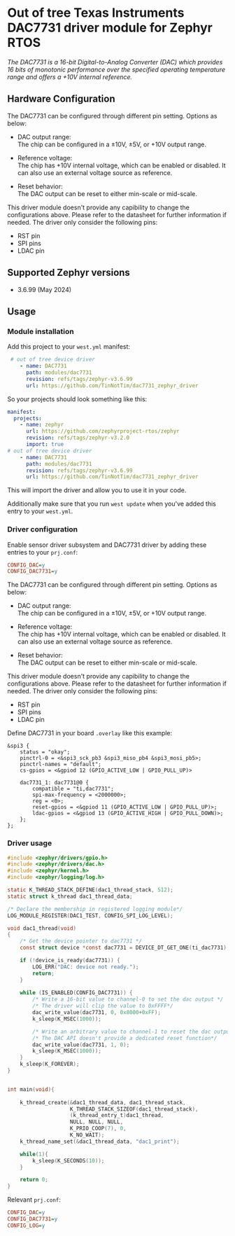 # Out of tree Texas Instruments DAC7731 driver module for Zephyr RTOS
*The DAC7731 is a 16-bit Digital-to-Analog Converter (DAC) which provides 16 bits of monotonic performance over the specified operating temperature range and offers a +10V internal reference.*

## Hardware Configuration
The DAC7731 can be configured through different pin setting. Options as below:
- DAC output range: \
The chip can be configured in a ±10V, ±5V, or +10V output range. 

- Reference voltage: \
The chip has +10V internal voltage, which can be enabled or disabled. It can also use an external voltage source as reference.

- Reset behavior: \
The DAC output can be reset to either min-scale or mid-scale.



This driver module doesn't provide any capibility to change the configurations above. Please refer to the datasheet for further information if needed. The driver only consider the following pins:
- RST pin
- SPI pins
- LDAC pin

## Supported Zephyr versions
* 3.6.99 (May 2024)
## Usage
### Module installation
Add this project to your `west.yml` manifest:
```yaml
 # out of tree device driver
	- name: DAC7731
      path: modules/dac7731
      revision: refs/tags/zephyr-v3.6.99
      url: https://github.com/TinNotTim/dac7731_zephyr_driver
```

So your projects should look something like this:
```yaml
manifest:
  projects:
    - name: zephyr
      url: https://github.com/zephyrproject-rtos/zephyr
      revision: refs/tags/zephyr-v3.2.0
      import: true
# out of tree device driver
    - name: DAC7731
      path: modules/dac7731
      revision: refs/tags/zephyr-v3.6.99
      url: https://github.com/TinNotTim/dac7731_zephyr_driver
```

This will import the driver and allow you to use it in your code.

Additionally make sure that you run `west update` when you've added this entry to your `west.yml`.

### Driver configuration
Enable sensor driver subsystem and DAC7731 driver by adding these entries to your `prj.conf`:
```ini
CONFIG_DAC=y
CONFIG_DAC7731=y
```

The DAC7731 can be configured through different pin setting. Options as below:
- DAC output range: \
The chip can be configured in a ±10V, ±5V, or +10V output range. 

- Reference voltage: \
The chip has +10V internal voltage, which can be enabled or disabled. It can also use an external voltage source as reference.

- Reset behavior: \
The DAC output can be reset to either min-scale or mid-scale.



This driver module doesn't provide any capibility to change the configurations above. Please refer to the datasheet for further information if needed. The driver only consider the following pins:
- RST pin
- SPI pins
- LDAC pin

Define DAC7731 in your board `.overlay` like this example:
```dts
&spi3 {
    status = "okay";
    pinctrl-0 = <&spi3_sck_pb3 &spi3_miso_pb4 &spi3_mosi_pb5>;
	pinctrl-names = "default";
	cs-gpios = <&gpiod 12 (GPIO_ACTIVE_LOW | GPIO_PULL_UP)>

    dac7731_1: dac7731@0 {
        compatible = "ti,dac7731";
        spi-max-frequency = <2000000>;
        reg = <0>;
        reset-gpios = <&gpiod 11 (GPIO_ACTIVE_LOW | GPIO_PULL_UP)>;
        ldac-gpios = <&gpiod 13 (GPIO_ACTIVE_HIGH | GPIO_PULL_DOWN)>;
    };
};
```

### Driver usage
```c
#include <zephyr/drivers/gpio.h>
#include <zephyr/drivers/dac.h>
#include <zephyr/kernel.h>
#include <zephyr/logging/log.h>

static K_THREAD_STACK_DEFINE(dac1_thread_stack, 512);
static struct k_thread dac1_thread_data;

/* Declare the membership in registered logging module*/
LOG_MODULE_REGISTER(DAC1_TEST, CONFIG_SPI_LOG_LEVEL);

void dac1_thread(void)
{
    /* Get the device pointer to dac7731 */
	const struct device *const dac7731 = DEVICE_DT_GET_ONE(ti_dac7731);

	if (!device_is_ready(dac7731)) {
		LOG_ERR("DAC: device not ready.");
		return;
	}
	
	while (IS_ENABLED(CONFIG_DAC7731)) {      
		/* Write a 16-bit value to channel-0 to set the dac output */
		/* The driver will clip the value to 0xFFFF*/ 
		dac_write_value(dac7731, 0, 0x8000+0xFF);
		k_sleep(K_MSEC(1000));

		/* Write an arbitrary value to channel-1 to reset the dac output */
		/* The DAC API doesn't provide a dedicated reset function*/
		dac_write_value(dac7731, 1, 0);
		k_sleep(K_MSEC(1000));
	}
	k_sleep(K_FOREVER);
}


int main(void){
	
	k_thread_create(&dac1_thread_data, dac1_thread_stack,
					K_THREAD_STACK_SIZEOF(dac1_thread_stack),
					(k_thread_entry_t)dac1_thread,
					NULL, NULL, NULL,
					K_PRIO_COOP(7), 0,
					K_NO_WAIT);
	k_thread_name_set(&dac1_thread_data, "dac1_print");

	while(1){
		k_sleep(K_SECONDS(10));
	}

	return 0;
}
```
Relevant `prj.conf`:
```ini
CONFIG_DAC=y
CONFIG_DAC7731=y
CONFIG_LOG=y
```